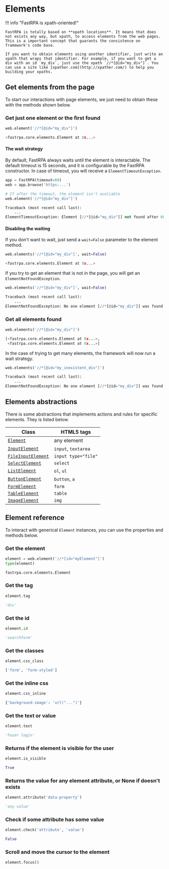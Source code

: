 # Elements

!!! info "FastRPA is xpath-oriented!"

    FastRPA is totally based on **xpath locations**. It means that does not exists any way, but xpath, to access elements from the web pages. This is a important concept that guarants the consistence on framework's code base.

    If you want to obtain elements using another identifier, just write an xpath that wraps that identifier. For example, if you want to get a div with an id `my_div`, just use the xpath `//*[@id="my_div"]`. You can use a site like [xpather.com](http://xpather.com/) to help you building your xpaths.

## Get elements from the page

To start our interactions with page elements, we just need to obtain these with the methods shown below.

### Get just one element or the first found

```python linenums="1"
web.element('//*[@id="my_div"]')
```

```python title="Output"
<fastrpa.core.elements.Element at 0x...>
```

#### The wait strategy

By default, FastRPA always waits until the element is interactable. The default timeout is 15 seconds, and it is configurable by the FastRPA constructor. In case of timeout, you will receive a `ElementTimeoutException`.

```python linenums="1"
app = FastRPA(timeout=60)
web = app.browse('https:...')

# If after the timeout, the element isn't avaliable
web.element('//*[@id="my_div"]')
```

```python title="Output"
Traceback (most recent call last):
    ...
ElementTimeoutException: Element [//*[@id="my_div"]] not found after 60 seconds!
```

#### Disabling the waiting

If you don't want to wait, just send a `wait=False` parameter to the element method.

```python linenums="1"
web.elements('//*[@id="my_div"]', wait=False)
```

```python title="Output"
<fastrpa.core.elements.Element at 0x...>
```

If you try to get an element that is not in the page, you will get an `ElementNotFoundException`.

```python linenums="1"
web.elements('//*[@id="my_div"]', wait=False)
```

```python title="Output"
Traceback (most recent call last):
    ...
ElementNotFoundException: No one element [//*[@id="my_div"]] was found!
```

### Get all elements found

```python linenums="1"
web.elements('//*[@id="my_div"]')
```

```python title="Output"
[<fastrpa.core.elements.Element at 0x...>,
 <fastrpa.core.elements.Element at 0x...>]
```

In the case of trying to get many elements, the framework will now run a wait strategy.

```python linenums="1"
web.elements('//*[@id="my_inexistent_div"]')
```

```python title="Output"
Traceback (most recent call last):
    ...
ElementNotFoundException: No one element [//*[@id="my_div"]] was found!
```

## Elements abstractions

There is some abstractions that implements actions and rules for specific elements. They is listed below.

| Class | HTML5 tags |
|-|-|
| [`Element`](#element-reference) | any element |
| [`InputElement`](./inputs.md) | `input`, `textarea` |
| [`FileInputElement`](./file-inputs.md) | `input type="file"` |
| [`SelectElement`](./selects.md) | `select` |
| [`ListElement`](./lists.md) | `ol`, `ul` |
| [`ButtonElement`](./buttons.md) | `button`, `a` |
| [`FormElement`](./forms.md) | `form` |
| [`TableElement`](./tables.md) | `table` |
| [`ImageElement`](./images.md) | `img` |

## Element reference

To interact with generical `Element` instances, you can use the properties and methods below.

### Get the element

```python linenums="1"
element = web.element('//*[id="myElement"]')
type(element)
```

```python title="Output"
fastrpa.core.elements.Element
```

### Get the tag

```python linenums="1"
element.tag
```

```python title="Output"
'div'
```

### Get the id

```python linenums="1"
element.id
```

```python title="Output"
'searchform'
```

### Get the classes

```python linenums="1"
element.css_class
```

```python title="Output"
['form', 'form-styled']
```

### Get the inline css

```python linenums="1"
element.css_inline
```

```python title="Output"
{'background-image': 'url("...")'}
```

### Get the text or value

```python linenums="1"
element.text
```

```python title="Output"
'Fazer login'
```

### Returns if the element is visible for the user

```python linenums="1"
element.is_visible
```

```python title="Output"
True
```

### Returns the value for any element attribute, or None if doesn't exists

```python linenums="1"
element.attribute('data-property')
```

```python title="Output"
'any value'
```

### Check if some attribute has some value

```python linenums="1"
element.check('attribute', 'value')
```

```python title="Output"
False
```

### Scroll and move the cursor to the element

```python linenums="1"
element.focus()
```